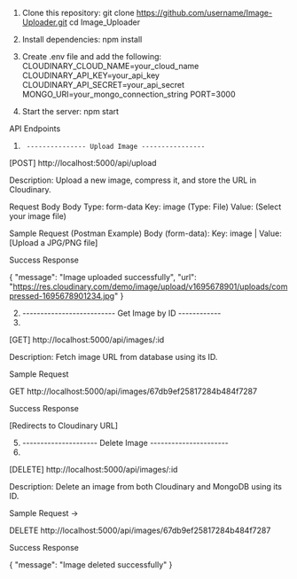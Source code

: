 1. Clone this repository:
git clone https://github.com/username/Image-Uploader.git
cd Image_Uploader

3. Install dependencies:
npm install

4. Create .env file and add the following:
CLOUDINARY_CLOUD_NAME=your_cloud_name
CLOUDINARY_API_KEY=your_api_key
CLOUDINARY_API_SECRET=your_api_secret
MONGO_URI=your_mongo_connection_string
PORT=3000

5. Start the server:
npm start





API Endpoints

1.      --------------- Upload Image ----------------
[POST] http://localhost:5000/api/upload

Description: Upload a new image, compress it, and store the URL in Cloudinary.

Request Body
Body Type: form-data
Key: image (Type: File)
Value: (Select your image file)

Sample Request (Postman Example)
Body (form-data):
Key: image | Value: [Upload a JPG/PNG file]

Success Response

{
  "message": "Image uploaded successfully",
  "url": "https://res.cloudinary.com/demo/image/upload/v1695678901/uploads/compressed-1695678901234.jpg"
}

 2. -------------------------- Get Image by ID ------------
 3. 
[GET] http://localhost:5000/api/images/:id

Description: Fetch image URL from database using its ID.

Sample Request

GET http://localhost:5000/api/images/67db9ef25817284b484f7287

Success Response

[Redirects to Cloudinary URL]

5. --------------------- Delete Image ----------------------
6. 
[DELETE] http://localhost:5000/api/images/:id

Description: Delete an image from both Cloudinary and MongoDB using its ID.

Sample Request ->

DELETE http://localhost:5000/api/images/67db9ef25817284b484f7287

 Success Response
 
 {
  "message": "Image deleted successfully"
}
